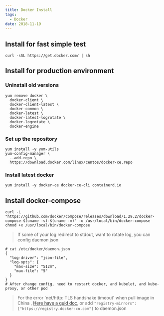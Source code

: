 ```yaml
---
title: Docker Install
tags:
  - Docker
date: 2018-11-19
---
```


## Install for fast simple test
```shell
curl -sSL https://get.docker.com/ | sh
```

<!-- more -->

## Install for production environment
### Uninstall old versions
```shell
yum remove docker \
  docker-client \
  docker-client-latest \
  docker-common \
  docker-latest \
  docker-latest-logrotate \
  docker-logrotate \
  docker-engine
```

### Set up the repository
```shell
yum install -y yum-utils
yum-config-manager \
  --add-repo \
  https://download.docker.com/linux/centos/docker-ce.repo
```

### Install latest docker
```shell
yum install -y docker-ce docker-ce-cli containerd.io
```

## Install docker-compose
```shell
curl -L "https://github.com/docker/compose/releases/download/1.29.2/docker-compose-$(uname -s)-$(uname -m)" -o /usr/local/bin/docker-compose
chmod +x /usr/local/bin/docker-compose
```

> If some of your log redirect to stdout, want to rotate log, you can config daemon.json
```
# cat /etc/docker/daemon.json
{
  "log-driver": "json-file",
  "log-opts": {
    "max-size": "512m",
    "max-file": "5"
  }
}
# After change config, need to restart docker, and kubelet, and kube-proxy, or other pod
```

> For the error 'net/http: TLS handshake timeout' when pull image in China , [Here have a guid doc](https://www.daocloud.io/mirror#accelerator-doc), or add `"registry-mirrors": ["https://registry.docker-cn.com"]` to daemon.json
